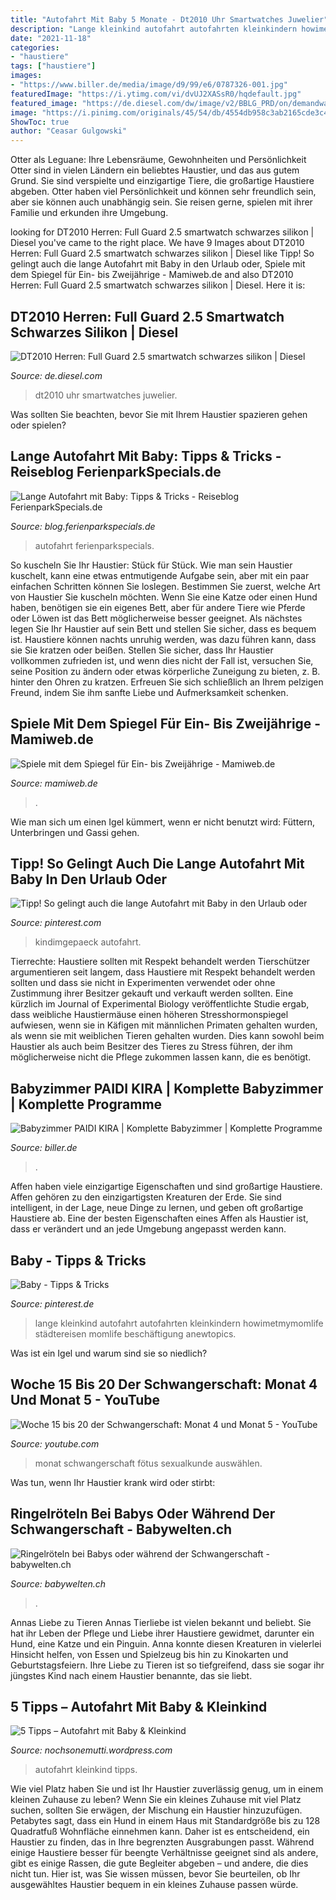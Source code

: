 ```yaml
---
title: "Autofahrt Mit Baby 5 Monate - Dt2010 Uhr Smartwatches Juwelier"
description: "Lange kleinkind autofahrt autofahrten kleinkindern howimetmymomlife städtereisen momlife beschäftigung anewtopics"
date: "2021-11-18"
categories:
- "haustiere"
tags: ["haustiere"]
images:
- "https://www.biller.de/media/image/d9/99/e6/0787326-001.jpg"
featuredImage: "https://i.ytimg.com/vi/dvUJ2XASsR0/hqdefault.jpg"
featured_image: "https://de.diesel.com/dw/image/v2/BBLG_PRD/on/demandware.static/-/Sites-diesel-master-catalog/default/dw34db1fbc/images/large/DT2010_00QQQ_01_E.jpg?sw=837&amp;sh=1116"
image: "https://i.pinimg.com/originals/45/54/db/4554db958c3ab2165cde3c4afc56416c.jpg"
ShowToc: true
author: "Ceasar Gulgowski"
---
```



Otter als Leguane: Ihre Lebensräume, Gewohnheiten und Persönlichkeit
Otter sind in vielen Ländern ein beliebtes Haustier, und das aus gutem Grund. Sie sind verspielte und einzigartige Tiere, die großartige Haustiere abgeben. Otter haben viel Persönlichkeit und können sehr freundlich sein, aber sie können auch unabhängig sein. Sie reisen gerne, spielen mit ihrer Familie und erkunden ihre Umgebung.

	

		
looking for DT2010 Herren: Full Guard 2.5 smartwatch schwarzes silikon | Diesel you've came to the right place. We have 9 Images about DT2010 Herren: Full Guard 2.5 smartwatch schwarzes silikon | Diesel like Tipp! So gelingt auch die lange Autofahrt mit Baby in den Urlaub oder, Spiele mit dem Spiegel für Ein- bis Zweijährige - Mamiweb.de and also DT2010 Herren: Full Guard 2.5 smartwatch schwarzes silikon | Diesel. Here it is:
		
    
## DT2010 Herren: Full Guard 2.5 Smartwatch Schwarzes Silikon | Diesel

<img loading=lazy src="https://de.diesel.com/dw/image/v2/BBLG_PRD/on/demandware.static/-/Sites-diesel-master-catalog/default/dw34db1fbc/images/large/DT2010_00QQQ_01_E.jpg?sw=837&amp;sh=1116" onerror="this.onerror=null;this.src='https://tse1.mm.bing.net/th?id=OIP.HbaG2c9r5rGwuKaZXlEHMQHaJ4&amp;pid=15.1';" alt="DT2010 Herren: Full Guard 2.5 smartwatch schwarzes silikon | Diesel">

_Source: de.diesel.com_

>dt2010 uhr smartwatches juwelier. 

	

Was sollten Sie beachten, bevor Sie mit Ihrem Haustier spazieren gehen oder spielen?

    
## Lange Autofahrt Mit Baby: Tipps &amp; Tricks - Reiseblog FerienparkSpecials.de

<img loading=lazy src="https://blog.ferienparkspecials.de/wp-content/uploads/sites/16/2017/08/autoreise-kleinkind.jpg" onerror="this.onerror=null;this.src='https://tse3.mm.bing.net/th?id=OIP.d9NqZdyosIBsOYowc2p2QgHaE8&amp;pid=15.1';" alt="Lange Autofahrt mit Baby: Tipps &amp; Tricks - Reiseblog FerienparkSpecials.de">

_Source: blog.ferienparkspecials.de_

>autofahrt ferienparkspecials. 

	

So kuscheln Sie Ihr Haustier: Stück für Stück.
Wie man sein Haustier kuschelt, kann eine etwas entmutigende Aufgabe sein, aber mit ein paar einfachen Schritten können Sie loslegen. Bestimmen Sie zuerst, welche Art von Haustier Sie kuscheln möchten. Wenn Sie eine Katze oder einen Hund haben, benötigen sie ein eigenes Bett, aber für andere Tiere wie Pferde oder Löwen ist das Bett möglicherweise besser geeignet. Als nächstes legen Sie Ihr Haustier auf sein Bett und stellen Sie sicher, dass es bequem ist. Haustiere können nachts unruhig werden, was dazu führen kann, dass sie Sie kratzen oder beißen. Stellen Sie sicher, dass Ihr Haustier vollkommen zufrieden ist, und wenn dies nicht der Fall ist, versuchen Sie, seine Position zu ändern oder etwas körperliche Zuneigung zu bieten, z. B. hinter den Ohren zu kratzen. Erfreuen Sie sich schließlich an Ihrem pelzigen Freund, indem Sie ihm sanfte Liebe und Aufmerksamkeit schenken.

    
## Spiele Mit Dem Spiegel Für Ein- Bis Zweijährige - Mamiweb.de

<img loading=lazy src="http://www.mamiweb.de/nfs/premiummagazin/container/001/1527/spiele-mit-spiegel-l.jpg?t=1434017287" onerror="this.onerror=null;this.src='https://tse2.mm.bing.net/th?id=OIP.7UaIMGrl3RpWMBYaJbyktAHaFj&amp;pid=15.1';" alt="Spiele mit dem Spiegel für Ein- bis Zweijährige - Mamiweb.de">

_Source: mamiweb.de_

>. 

	

Wie man sich um einen Igel kümmert, wenn er nicht benutzt wird: Füttern, Unterbringen und Gassi gehen.

    
## Tipp! So Gelingt Auch Die Lange Autofahrt Mit Baby In Den Urlaub Oder

<img loading=lazy src="https://i.pinimg.com/originals/45/54/db/4554db958c3ab2165cde3c4afc56416c.jpg" onerror="this.onerror=null;this.src='https://tse3.mm.bing.net/th?id=OIP.Q1Y35v6YJ_ByOqEJKVA-kwHaLH&amp;pid=15.1';" alt="Tipp! So gelingt auch die lange Autofahrt mit Baby in den Urlaub oder">

_Source: pinterest.com_

>kindimgepaeck autofahrt. 

	

Tierrechte: Haustiere sollten mit Respekt behandelt werden
Tierschützer argumentieren seit langem, dass Haustiere mit Respekt behandelt werden sollten und dass sie nicht in Experimenten verwendet oder ohne Zustimmung ihrer Besitzer gekauft und verkauft werden sollten. Eine kürzlich im Journal of Experimental Biology veröffentlichte Studie ergab, dass weibliche Haustiermäuse einen höheren Stresshormonspiegel aufwiesen, wenn sie in Käfigen mit männlichen Primaten gehalten wurden, als wenn sie mit weiblichen Tieren gehalten wurden. Dies kann sowohl beim Haustier als auch beim Besitzer des Tieres zu Stress führen, der ihm möglicherweise nicht die Pflege zukommen lassen kann, die es benötigt.

    
## Babyzimmer PAIDI KIRA | Komplette Babyzimmer | Komplette Programme

<img loading=lazy src="https://www.biller.de/media/image/d9/99/e6/0787326-001.jpg" onerror="this.onerror=null;this.src='https://tse4.mm.bing.net/th?id=OIP.8FyjhqTbVK8r-JMTWpL1FAHaFD&amp;pid=15.1';" alt="Babyzimmer PAIDI KIRA | Komplette Babyzimmer | Komplette Programme">

_Source: biller.de_

>. 

	

Affen haben viele einzigartige Eigenschaften und sind großartige Haustiere.
Affen gehören zu den einzigartigsten Kreaturen der Erde. Sie sind intelligent, in der Lage, neue Dinge zu lernen, und geben oft großartige Haustiere ab. Eine der besten Eigenschaften eines Affen als Haustier ist, dass er verändert und an jede Umgebung angepasst werden kann.

    
## Baby - Tipps &amp; Tricks

<img loading=lazy src="https://i.pinimg.com/236x/f8/2b/67/f82b67293692d7751b01f0bc6cca5da8.jpg" onerror="this.onerror=null;this.src='https://tse1.mm.bing.net/th?id=OIP.iqwDPGOkQoBQuEee30_DwgAAAA&amp;pid=15.1';" alt="Baby - Tipps &amp; Tricks">

_Source: pinterest.de_

>lange kleinkind autofahrt autofahrten kleinkindern howimetmymomlife städtereisen momlife beschäftigung anewtopics. 

	

Was ist ein Igel und warum sind sie so niedlich?

    
## Woche 15 Bis 20 Der Schwangerschaft: Monat 4 Und Monat 5 - YouTube

<img loading=lazy src="https://i.ytimg.com/vi/dvUJ2XASsR0/hqdefault.jpg" onerror="this.onerror=null;this.src='https://tse4.mm.bing.net/th?id=OIP.z35PRKlxKOyNxudYNQIaLQHaFj&amp;pid=15.1';" alt="Woche 15 bis 20 der Schwangerschaft: Monat 4 und Monat 5 - YouTube">

_Source: youtube.com_

>monat schwangerschaft fötus sexualkunde auswählen. 

	

Was tun, wenn Ihr Haustier krank wird oder stirbt:

    
## Ringelröteln Bei Babys Oder Während Der Schwangerschaft - Babywelten.ch

<img loading=lazy src="https://www.babywelten.ch/media/201/ringelroeteln~teaser-bw-og.png" onerror="this.onerror=null;this.src='https://tse4.mm.bing.net/th?id=OIP.g5o9emVYORUTp4p2tP7taAHaEK&amp;pid=15.1';" alt="Ringelröteln bei Babys oder während der Schwangerschaft - babywelten.ch">

_Source: babywelten.ch_

>. 

	

Annas Liebe zu Tieren
Annas Tierliebe ist vielen bekannt und beliebt. Sie hat ihr Leben der Pflege und Liebe ihrer Haustiere gewidmet, darunter ein Hund, eine Katze und ein Pinguin. Anna konnte diesen Kreaturen in vielerlei Hinsicht helfen, von Essen und Spielzeug bis hin zu Kinokarten und Geburtstagsfeiern. Ihre Liebe zu Tieren ist so tiefgreifend, dass sie sogar ihr jüngstes Kind nach einem Haustier benannte, das sie liebt.

    
## 5 Tipps – Autofahrt Mit Baby &amp; Kleinkind

<img loading=lazy src="https://nochsonemutti.files.wordpress.com/2017/04/img_7925.jpg?w=663" onerror="this.onerror=null;this.src='https://tse3.mm.bing.net/th?id=OIP.eRKaptljiKSPCa5H6jFEFAHaJ4&amp;pid=15.1';" alt="5 Tipps – Autofahrt mit Baby &amp; Kleinkind">

_Source: nochsonemutti.wordpress.com_

>autofahrt kleinkind tipps. 

	

Wie viel Platz haben Sie und ist Ihr Haustier zuverlässig genug, um in einem kleinen Zuhause zu leben?
Wenn Sie ein kleines Zuhause mit viel Platz suchen, sollten Sie erwägen, der Mischung ein Haustier hinzuzufügen. Petabytes sagt, dass ein Hund in einem Haus mit Standardgröße bis zu 128 Quadratfuß Wohnfläche einnehmen kann. Daher ist es entscheidend, ein Haustier zu finden, das in Ihre begrenzten Ausgrabungen passt. Während einige Haustiere besser für beengte Verhältnisse geeignet sind als andere, gibt es einige Rassen, die gute Begleiter abgeben – und andere, die dies nicht tun. Hier ist, was Sie wissen müssen, bevor Sie beurteilen, ob Ihr ausgewähltes Haustier bequem in ein kleines Zuhause passen würde.

